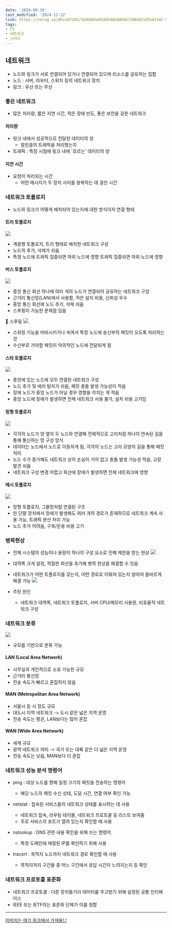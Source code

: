 ```yaml
---
date: '2024-09-19'
last_modified: '2024-11-22'
link: https://velog.io/@hso07202/%EB%84%A4%ED%8A%B8%EC%9B%8C%ED%81%AC-%EB%84%A4%ED%8A%B8%EC%9B%8C%ED%81%AC-%EA%B8%B0%EC%B4%88
tags:
- CS
- 네트워크
- 스터디
---
```


## 네트워크

  * 노드와 링크가 서로 연결되어 있거나 연결되어 있으며 리소스를 공유하는 집합
  * 노드 : 서버, 라우터, 스위치 등의 네트워크 장치
  * 링크 : 유선 또는 무선



### 좋은 네트워크

  * 많은 처리량, 짧은 지연 시간, 적은 장애 빈도, 좋은 보안을 갖춘 네트워크



#### 처리량

  * 링크 내에서 성공적으로 전달된 데이터의 양
    * 얼만큼의 트래픽을 처리했는지
  * 트래픽 : 특정 시점에 링크 내에 '흐르는' 데이터의 양



#### 지연 시간

  * 요청이 처리되는 시간
    * 어떤 메시지가 두 장치 사이를 왕복하는 데 걸린 시간



### 네트워크 토폴로지

  * 노드와 링크가 어떻게 배치되어 있는지에 대한 방식이자 연결 형태



#### 트리 토폴로지

![](https://velog.velcdn.com/images/hso07202/post/f81a68f3-65df-4b4d-956f-9d15ca7e8ff3/image.png)

  * 계층형 토폴로지, 트리 형태로 배치한 네트워크 구성
  * 노드의 추가, 삭제가 쉬움
  * 특정 노드에 트래픽 집중되면 하위 노드에 영향 트래픽 집중되면 하위 노드에 영향



#### 버스 토폴로지

![](https://velog.velcdn.com/images/hso07202/post/a657d84b-7319-4f0d-b22e-b21ba7227b10/image.png)

  * 중앙 통신 회선 하나에 여러 개의 노드가 연결되어 공유하는 네트워크 구성
  * 근거리 통신망(LAN)에서 사용함, 적은 설치 비용, 신뢰성 우수
  * 중앙 통신 회선에 노드 추가, 삭제 쉬움
  * 스푸핑이 가능한 문제점 있음



📕 스푸핑 ![](https://velog.velcdn.com/images/hso07202/post/a23760e6-9814-4e99-a175-618fca716f08/image.png)

  * 스위칭 기능을 마비시키거나 속여서 특정 노드에 송신부의 패킷이 오도록 처리하는 것
  * 수신부로 가야할 패킷이 악의적인 노드에 전달되게 됨



#### 스타 토폴로지

![](https://velog.velcdn.com/images/hso07202/post/01fea3f9-3ad8-4c14-8d9c-6b381f8ae0ac/image.png)

  * 중앙에 있는 노드에 모두 연결된 네트워크 구성
  * 노드 추가 및 에러 탐지가 쉬움, 패킷 충돌 발생 가능성이 적음
  * 장애 노드가 중앙 노드가 아닐 경우 영향을 끼치는 게 적음
  * 중앙 노드에 장애가 발생하면 전체 네트워크 사용 불가, 설치 비용 고가임



#### 링형 토폴로지

![](https://velog.velcdn.com/images/hso07202/post/7f5fc005-36f9-4751-a87d-0341cd1e53a5/image.png)

  * 각각의 노드가 양 옆의 두 노드와 연결해 전체적으로 고리처럼 하나의 연속된 길을 통해 통신하는 망 구성 망식
  * 데이터는 노드에서 노드로 이동하게 됨, 각각의 노드는 고리 모양의 길을 통해 패킷 처리
  * 노드 수가 증가해도 네트워크 상의 손실이 거의 없고 충돌 발생 가능성 적음, 고장 발견 쉬움
  * 네트워크 구성 변경 어렵고 회선에 장애가 발생하면 전체 네트워크에 영향



#### 메시 토폴로지

![](https://velog.velcdn.com/images/hso07202/post/ceab50af-7969-4786-9829-01e5a704530c/image.png)

  * 망형 토폴로지, 그물망처럼 연결된 구조
  * 한 단말 장치에서 장애가 발생해도 여러 개의 경로가 존재하므로 네트워크 계속 사용 가능, 트래픽 분산 처리 가능
  * 노드 추가 어려움, 구축/운용 비용 고가



### 병목현상

  * 전체 시스템의 성능이나 용량이 하나의 구성 요소로 인해 제한을 받는 현상 ![](https://velog.velcdn.com/images/hso07202/post/d4435e90-6f5e-400f-bfe7-ddd919588cd0/image.png)

  * 대역폭 크게 설정, 적절한 회선을 추가해 병목 현상을 해결할 수 잇음

  * 네트워크가 어떤 토폴로지를 갖는지, 어떤 경로로 이뤄져 있는지 알아야 올바르게 해결 가능 ![](https://velog.velcdn.com/images/hso07202/post/1b18d592-376e-4f2e-90e3-4e3ec443a86a/image.png)

  * 주된 원인

    * 네트워크 대역폭, 네트워크 토폴로지, 서버 CPU/메모리 사용량, 비효율적 네트워크 구성



### 네트워크 분류

![](https://velog.velcdn.com/images/hso07202/post/7d7c4310-ef9e-452c-83d3-a1083fa4353b/image.png)

  * 규모를 기반으로 분류 가능



#### LAN (Local Area Network)

  * 사무실과 개인적으로 소유 가능한 규모
  * 근거리 통신망
  * 전송 속도가 빠르고 혼잡하지 않음



#### MAN (Metropolitan Area Network)

  * 서울시 등 시 정도 규모
  * 대도시 지역 네트워크 -> 도시 같은 넓은 지역 운영
  * 전송 속도는 평균, LAN보다는 많이 혼잡



#### WAN (Wide Area Network)

  * 세계 규모
  * 광역 네트워크 의미 -> 국가 또는 대륙 같은 더 넓은 지역 운영
  * 전송 속도는 낮음, MAN보다 더 혼잡



### 네트워크 성능 분석 명령어

  * ping : 대상 노드를 향해 일정 크기의 패킷을 전송하는 명령어

    * 해당 노드의 패킷 수신 상태, 도달 시간, 연결 여부 확인 가능
  * netstat : 접속된 서비스들의 네트워크 상태를 표시하는 데 사용

    * 네트워크 접속, 라우팅 테이블, 네트워크 프로토콜 등 리스트 보여줌
    * 주로 서비스의 포트가 열려 있는지 확인할 때 사용
  * nslookup : DNS 관련 내용 확인을 위해 쓰는 명령어

    * 특정 도메인에 매핑된 IP를 확인하기 위해 사용
  * tracert : 목적지 노드까지 네트워크 경로 확인할 때 사용

    * 목적지까지 구간들 중 어느 구간에서 응답 시간이 느려지는지 등 확인



### 네트워크 프로토콜 표준화

  * 네트워크 프로토콜 : 다른 장치들기리 데이터를 주고받기 위해 설정된 공통 인터페이스
  * IEEE 또는 IETF라는 표준화 단체가 이를 정함



* * *

[이미지는 여기 링크에서 가져옴!.!](https://moosongsong.github.io/junior-be-interview/03_%EB%84%A4%ED%8A%B8%EC%9B%8C%ED%81%AC/%ED%86%A0%ED%8F%B4%EB%A1%9C%EC%A7%80%EC%99%80%20%EB%B3%91%EB%AA%A9%ED%98%84%EC%83%81.html#%E1%84%82%E1%85%A6%E1%84%90%E1%85%B3%E1%84%8B%E1%85%AF%E1%84%8F%E1%85%B3-%E1%84%90%E1%85%A9%E1%84%91%E1%85%A9%E1%86%AF%E1%84%85%E1%85%A9%E1%84%8C%E1%85%B5)